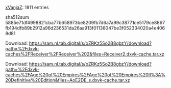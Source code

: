 [xVanjaZ](https://github.com/xVanjaZ): 1811 entries

sha512sum 5885e71df4998821cba77b658973be8209fb7d6a7a99c38771ce5179ce8867fb194dfb89b2912a96d236531da26aa913f01138047be3f052334020a4e4068d81


 Download: https://sam.nl.tab.digital/s/oZRKz5So2B8gbzY/download?path=%2Fdxvk-caches%2FReceiver%2FReceiver%202&files=Receiver2.dxvk-cache.tar.xz



 Download: https://sam.nl.tab.digital/s/oZRKz5So2B8gbzY/download?path=%2Fdxvk-caches%2FAge%20of%20Empires%2FAge%20of%20Empires%20II%3A%20Definitive%20Edition&files=AoE2DE_s.dxvk-cache.tar.xz
